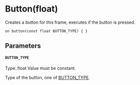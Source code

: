 # Button(float)

Creates a button for this frame, executes if the button is pressed.

```
on button(const float BUTTON_TYPE) { }
```

## Parameters

#### `BUTTON_TYPE`
Type: float
Value must be constant.


Type of the button, one of [BUTTON_TYPE](/MdDocs/Constants/BUTTON_TYPE.md).


